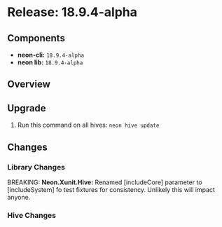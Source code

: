 # Release: 18.9.4-alpha

## Components

* **neon-cli:** `18.9.4-alpha`
* **neon lib:** `18.9.4-alpha`

## Overview


## Upgrade

1. Run this command on all hives: `neon hive update`

## Changes

### Library Changes

BREAKING: **Neon.Xunit.Hive:** Renamed [includeCore] parameter to [includeSystem] fo test fixtures for consistency.  Unlikely this will impact anyone.

### Hive Changes

